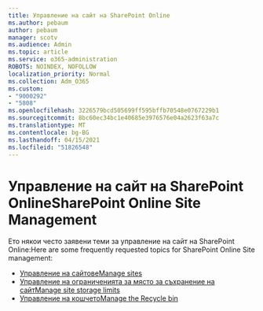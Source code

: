 ```yaml
---
title: Управление на сайт на SharePoint Online
ms.author: pebaum
author: pebaum
manager: scotv
ms.audience: Admin
ms.topic: article
ms.service: o365-administration
ROBOTS: NOINDEX, NOFOLLOW
localization_priority: Normal
ms.collection: Adm_O365
ms.custom:
- "9000292"
- "5808"
ms.openlocfilehash: 3226579bcd505699ff595bffb70548e0767229b1
ms.sourcegitcommit: 8bc60ec34bc1e40685e3976576e04a2623f63a7c
ms.translationtype: MT
ms.contentlocale: bg-BG
ms.lasthandoff: 04/15/2021
ms.locfileid: "51826548"
---
```

# <a name="sharepoint-online-site-management"></a><span data-ttu-id="97176-102">Управление на сайт на SharePoint Online</span><span class="sxs-lookup"><span data-stu-id="97176-102">SharePoint Online Site Management</span></span>

<span data-ttu-id="97176-103">Ето някои често заявени теми за управление на сайт на SharePoint Online:</span><span class="sxs-lookup"><span data-stu-id="97176-103">Here are some frequently requested topics for SharePoint Online Site management:</span></span>

- [<span data-ttu-id="97176-104">Управление на сайтове</span><span class="sxs-lookup"><span data-stu-id="97176-104">Manage sites</span></span>](https://docs.microsoft.com/sharepoint/manage-sites-in-new-admin-center)
- [<span data-ttu-id="97176-105">Управление на ограниченията за място за съхранение на сайт</span><span class="sxs-lookup"><span data-stu-id="97176-105">Manage site storage limits</span></span>](https://docs.microsoft.com/sharepoint/manage-site-collection-storage-limits)
- [<span data-ttu-id="97176-106">Управление на кошчето</span><span class="sxs-lookup"><span data-stu-id="97176-106">Manage the Recycle bin</span></span>](https://support.microsoft.com/office/8a6c2198-910e-42dc-9a9c-bc5bc4f327da)